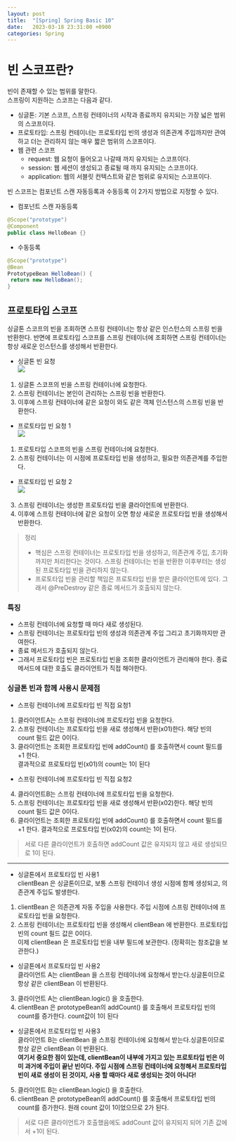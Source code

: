 ```yaml
---
layout: post
title:  "[Spring] Spring Basic 10"
date:   2023-03-18 23:31:00 +0900
categories: Spring
---
```

# 빈 스코프란?
빈이 존재할 수 있는 범위를 말한다.  
스프링이 지원하는 스코프는 다음과 같다.
* 싱글톤: 기본 스코프, 스프링 컨테이너의 시작과 종료까지 유지되는 가장 넓은 범위의 스코프이다.
* 프로토타입: 스프링 컨테이너는 프로토타입 빈의 생성과 의존관계 주입까지만 관여하고 더는 관리하지 않는 매우 짧은 범위의 스코프이다.
* 웹 관련 스코프
  * request: 웹 요청이 들어오고 나갈때 까지 유지되는 스코프이다.
  * session: 웹 세션이 생성되고 종료될 때 까지 유지되는 스코프이다.
  * application: 웹의 서블릿 컨텍스트와 같은 범위로 유지되는 스코프이다.

빈 스코프는 컴포넌트 스캔 자동등록과 수동등록 이 2가지 방법으로 지정할 수 있다.
* 컴포넌트 스캔 자동등록
```java
@Scope("prototype")
@Component
public class HelloBean {}
```
* 수동등록
```java
@Scope("prototype")
@Bean
PrototypeBean HelloBean() {
 return new HelloBean();
}
```

## 프로토타입 스코프
싱글톤 스코프의 빈을 조회하면 스프링 컨테이너는 항상 같은 인스턴스의 스프링 빈을 반환한다. 반면에 프로토타입 스코프를 스프링 컨테이너에 조회하면 스프링 컨테이너는 항상 새로운 인스턴스를 생성해서 반환한다.
* 싱글톤 빈 요청  
  ![](https://velog.velcdn.com/images/ghjeong/post/2c492b1b-cb54-4e96-9b31-5a4a3046a25f/image.png)
1. 싱글톤 스코프의 빈을 스프링 컨테이너에 요청한다.
2. 스프링 컨테이너는 본인이 관리하는 스프링 빈을 반환한다.
3. 이후에 스프링 컨테이너에 같은 요청이 와도 같은 객체 인스턴스의 스프링 빈을 반환한다.

* 프로토타입 빈 요청 1  
  ![](https://velog.velcdn.com/images/ghjeong/post/94bc46ed-acb8-4faf-9062-239e62edd192/image.png)
1. 프로토타입 스코프의 빈을 스프링 컨테이너에 요청한다.
2. 스프링 컨테이너는 이 시점에 프로토타입 빈을 생성하고, 필요한 의존관계를 주입한다.

* 프로토타입 빈 요청 2  
  ![](https://velog.velcdn.com/images/ghjeong/post/a73414ff-2028-404e-bcfb-576032607066/image.png)
3. 스프링 컨테이너는 생성한 프로토타입 빈을 클라이언트에 반환한다.
4. 이후에 스프링 컨테이너에 같은 요청이 오면 항상 새로운 프로토타입 빈을 생성해서 반환한다.

> 정리
> * 핵심은 스프링 컨테이너는 프로토타입 빈을 생성하고, 의존관계 주입, 초기화까지만 처리한다는 것이다. 스프링 컨테이너는 빈을 반환한 이후부터는 생성된 프로토타입 빈을 관리하지 않는다.
> * 프로토타입 빈을 관리할 책임은 프로토타입 빈을 받은 클라이언트에 있다. 그래서 @PreDestroy 같은 종료 메서드가 호출되지 않는다.

### 특징
* 스프링 컨테이너에 요청할 때 마다 새로 생성된다.
* 스프링 컨테이너는 프로토타입 빈의 생성과 의존관계 주입 그리고 초기화까지만 관여한다.
* 종료 메서드가 호출되지 않는다.
* 그래서 프로토타입 빈은 프로토타입 빈을 조회한 클라이언트가 관리해야 한다. 종료 메서드에 대한 호출도 클라이언트가 직접 해야한다.

### 싱글톤 빈과 함께 사용시 문제점

* 스프링 컨테이너에 프로토타입 빈 직접 요청1
1. 클라이언트A는 스프링 컨테이너에 프로토타입 빈을 요청한다.
2. 스프링 컨테이너는 프로토타입 빈을 새로 생성해서 반환(x01)한다. 해당 빈의 count 필드 값은 0이다.
3. 클라이언트는 조회한 프로토타입 빈에 addCount() 를 호출하면서 count 필드를 +1 한다.  
   결과적으로 프로토타입 빈(x01)의 count는 1이 된다
* 스프링 컨테이너에 프로토타입 빈 직접 요청2
4. 클라이언트B는 스프링 컨테이너에 프로토타입 빈을 요청한다.
5. 스프링 컨테이너는 프로토타입 빈을 새로 생성해서 반환(x02)한다. 해당 빈의 count 필드 값은 0이다.
6. 클라이언트는 조회한 프로토타입 빈에 addCount() 를 호출하면서 count 필드를 +1 한다.
   결과적으로 프로토타입 빈(x02)의 count는 1이 된다.
> 서로 다른 클라이언트가 호출하면 addCount 값은 유지되지 않고 새로 생성되므로 1이 된다.
---
* 싱글톤에서 프로토타입 빈 사용1  
  clientBean 은 싱글톤이므로, 보통 스프링 컨테이너 생성 시점에 함께 생성되고, 의존관계 주입도 발생한다.
1. clientBean 은 의존관계 자동 주입을 사용한다. 주입 시점에 스프링 컨테이너에 프로토타입 빈을 요청한다.
2. 스프링 컨테이너는 프로토타입 빈을 생성해서 clientBean 에 반환한다. 프로토타입 빈의 count 필드 값은 0이다.  
   이제 clientBean 은 프로토타입 빈을 내부 필드에 보관한다. (정확히는 참조값을 보관한다.)
* 싱글톤에서 프로토타입 빈 사용2  
  클라이언트 A는 clientBean 을 스프링 컨테이너에 요청해서 받는다.싱글톤이므로 항상 같은 clientBean 이 반환된다.
3. 클라이언트 A는 clientBean.logic() 을 호출한다.
4. clientBean 은 prototypeBean의 addCount() 를 호출해서 프로토타입 빈의 count를 증가한다.
   count값이 1이 된다
* 싱글톤에서 프로토타입 빈 사용3  
  클라이언트 B는 clientBean 을 스프링 컨테이너에 요청해서 받는다.싱글톤이므로 항상 같은 clientBean 이 반환된다.  
  **여기서 중요한 점이 있는데, clientBean이 내부에 가지고 있는 프로토타입 빈은 이미 과거에 주입이 끝난 빈이다. 주입 시점에 스프링 컨테이너에 요청해서 프로토타입 빈이 새로 생성이 된 것이지, 사용 할 때마다 새로 생성되는 것이 아니다!**
5. 클라이언트 B는 clientBean.logic() 을 호출한다.
6. clientBean 은 prototypeBean의 addCount() 를 호출해서 프로토타입 빈의 count를 증가한다. 원래 count 값이 1이었으므로 2가 된다.
> 서로 다른 클라이언트가 호출했음에도 addCount 값이 유지되지 되어 기존 값에서 +1이 된다.